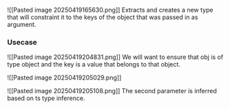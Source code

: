 ![[Pasted image 20250419165630.png]]
Extracts and creates a new type that will constraint it to the keys of the object that was passed in as argument.



### Usecase
![[Pasted image 20250419204831.png]]
We will want to ensure that obj is of type object and the key is a value that belongs to that object.


![[Pasted image 20250419205029.png]]

![[Pasted image 20250419205108.png]]
The second parameter is inferred based on ts type inference.


